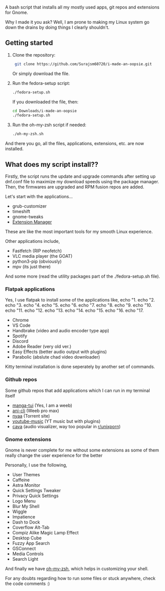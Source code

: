A bash script that installs all my mostly used apps, git repos and extensions for Gnome.

Why I made it you ask? Well, I am prone to making my Linux system go down the drains by doing things I clearly shouldn't. 

## Getting started


1. Clone the repository:
   ```bash
    git clone https://github.com/Surajsm60720/i-made-an-oopsie.git
   ```
   Or simply download the file.

2. Run the fedora-setup script:
   ```bash
   ./fedora-setup.sh
   ```
   If you downloaded the file, then:
   ```bash
   cd Downloads/i-made-an-oopsie
   ./fedora-setup.sh
   ```

3. Run the oh-my-zsh script if needed:
   ```bash
   ./oh-my-zsh.sh
   ```

And there you go, all the files, applications, extensions, etc. are now installed.

## What does my script install??

Firstly, the script runs the update and upgrade commands after setting up dnf.conf file to maximize my download speeds using the package manager.
Then, the firmwares are upgraded and RPM fusion repos are added.

Let's start with the applications...

- grub-customizer
- timeshift 
- gnome-tweaks 
- [Extension Manager](https://github.com/mjakeman/extension-manager)

These are like the most important tools for my smooth Linux experience.

Other applications include, 

- Fastfetch (RIP neofetch)
- VLC media player (the GOAT)
- python3-pip (obviously)
- mpv (its just there)

And some more (read the utility packages part of the ./fedora-setup.sh file).

### Flatpak applications 

Yes, I use flatpak to install some of the applications like, 
echo "1. 
echo "2. 
echo "3. 
echo "4. 
echo "5. 
echo "6. 
echo "7. 
echo "8. 
echo "9. 
echo "10.
echo "11.
echo "12.
echo "13.
echo "14.
echo "15.
echo "16.
echo "17.
- Chrome
- VS Code
- Handbrake (video and audio encoder type app)
- Spotify
- Discord
- Adobe Reader (very old ver.)
- Easy Effects (better audio output with plugins)
- Parabolic (abslute chad video downloader)

Kitty terminal installation is done seperately by another set of commands.

### Github repos 

Some github repos that add applications which I can run in my terminal itself

- [manga-tui](https://github.com/josueBarretogit/manga-tui) (Yes, I am a weeb) 
- [ani-cli](https://github.com/pystardust/ani-cli) (Weeb pro max)
- [nyaa](https://github.com/Beastwick18/nyaa) (Torrent site)
- [youtube-music](https://github.com/th-ch/youtube-music) (YT music but with plugins)
- [cava](https://github.com/karlstav/cava) (audio visualizer, way too popular in [r/unixporn](https://www.reddit.com/r/unixporn/?rdt=33730))

### Gnome extensions 

Gnome is never complete for me without some extensions as some of them really change the user experience for the better

Personally, I use the following, 

- User Themes
- Caffeine
- Astra Monitor
- Quick Settings Tweaker
- Privacy Quick Settings
- Logo Menu
- Blur My Shell
- Wiggle
- Impatience
- Dash to Dock
- Coverflow Alt-Tab
- Compiz Alike Magic Lamp Effect
- Desktop Cube
- Fuzzy App Search
- GSConnect
- Media Controls
- Search Light

And finally we have [oh-my-zsh](https://github.com/ohmyzsh/ohmyzsh), which helps in customizing your shell. 

For any doubts regarding how to run some files or stuck anywhere, check the code comments :)
